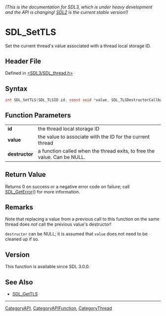 ###### (This is the documentation for SDL3, which is under heavy development and the API is changing! [SDL2](https://wiki.libsdl.org/SDL2/) is the current stable version!)
# SDL_SetTLS

Set the current thread's value associated with a thread local storage ID.

## Header File

Defined in [<SDL3/SDL_thread.h>](https://github.com/libsdl-org/SDL/blob/main/include/SDL3/SDL_thread.h)

## Syntax

```c
int SDL_SetTLS(SDL_TLSID id, const void *value, SDL_TLSDestructorCallback destructor);

```

## Function Parameters

|                    |                                                                          |
| ------------------ | ------------------------------------------------------------------------ |
| **id**             | the thread local storage ID                                              |
| **value**          | the value to associate with the ID for the current thread                |
| **destructor**     | a function called when the thread exits, to free the value. Can be NULL. |

## Return Value

Returns 0 on success or a negative error code on failure; call
[SDL_GetError](SDL_GetError)() for more information.

## Remarks

Note that replacing a value from a previous call to this function on the
same thread does _not_ call the previous value's destructor!

`destructor` can be NULL; it is assumed that `value` does not need to be
cleaned up if so.

## Version

This function is available since SDL 3.0.0.

## See Also

- [SDL_GetTLS](SDL_GetTLS)

----
[CategoryAPI](CategoryAPI), [CategoryAPIFunction](CategoryAPIFunction), [CategoryThread](CategoryThread)

